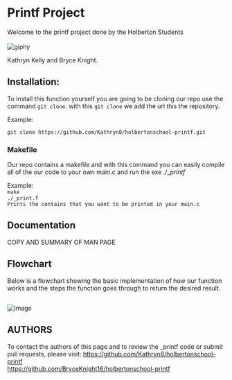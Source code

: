 # Printf Project

Welcome to the printf project done by the Holberton Students <br>
<br>
![giphy](https://user-images.githubusercontent.com/124347057/229031599-d81f7f28-3740-4fa7-b1fa-7e639661288c.gif)

Kathryn Kelly and Bryce Knight.

## Installation:

To install this function yourself you are going to be cloning our repo use the command `git clone`.
with this `git clone` we add the url this the repository.

Example:

`git clone https://github.com/Kathryn8/holbertonschool-printf.git`
<br>

### Makefile
Our repo contains a makefile and with this command you can easily compile all of the our code to your own main.c
and run the exe ./__printf_ 

Example: <br>
`make` <br>
`./_print.f` <br>
`Prints the contains that you want to be printed in your main.c` <br>

## Documentation 
 COPY AND SUMMARY OF MAN PAGE
 
## Flowchart 
Below is a flowchart showing the basic implementation of how our function works
and the steps the function goes through to return the desired result.
##
![image](https://user-images.githubusercontent.com/124347057/229001812-5c3381ea-edde-4dc7-813f-228230a882a6.png)

## AUTHORS
To contact the authors of this page and to review the _printf code or submit pull requests, please visit:
https://github.com/Kathryn8/holbertonschool-printf <br>
https://github.com/BryceKnight16/holbertonschool-printf
 
